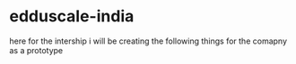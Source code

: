 # edduscale-india
here for the intership i will be creating the following things for the comapny as a prototype
